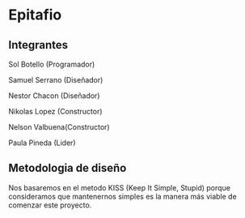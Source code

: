 # Epitafio

## Integrantes 

Sol Botello (Programador)

Samuel Serrano (Diseñador)

Nestor Chacon (Diseñador)

Nikolas Lopez (Constructor)

Nelson Valbuena(Constructor) 

Paula Pineda (Lider)

## Metodologia de diseño

Nos basaremos en el metodo KISS (Keep It  Simple, Stupid) porque consideramos que mantenernos simples es la manera más viable de comenzar este proyecto. 
 
